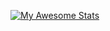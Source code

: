[![My Awesome Stats](https://awesome-github-stats.azurewebsites.net/user-stats/4forcas?cardType=github&theme=github-dark)](https://git.io/awesome-stats-card)
